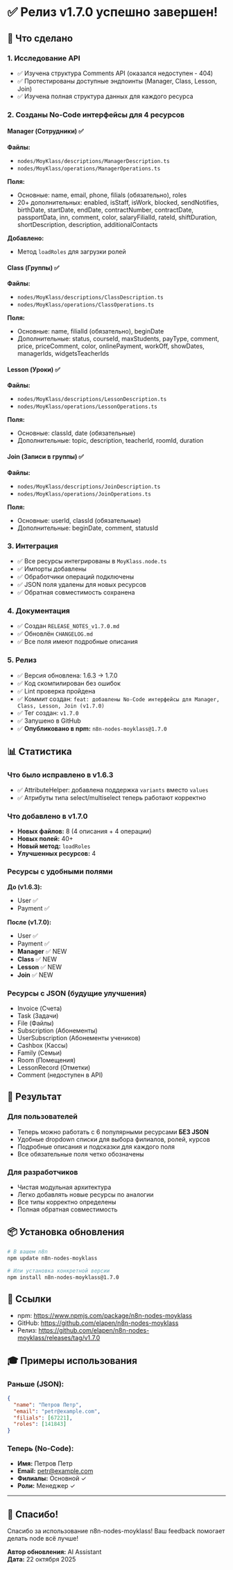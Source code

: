 # ✅ Релиз v1.7.0 успешно завершен!

## 🎉 Что сделано

### 1. Исследование API
- ✅ Изучена структура Comments API (оказался недоступен - 404)
- ✅ Протестированы доступные эндпоинты (Manager, Class, Lesson, Join)
- ✅ Изучена полная структура данных для каждого ресурса

### 2. Созданы No-Code интерфейсы для 4 ресурсов

#### Manager (Сотрудники) ✅
**Файлы:**
- `nodes/MoyKlass/descriptions/ManagerDescription.ts`
- `nodes/MoyKlass/operations/ManagerOperations.ts`

**Поля:**
- Основные: name, email, phone, filials (обязательно), roles
- 20+ дополнительных: enabled, isStaff, isWork, blocked, sendNotifies, birthDate, startDate, endDate, contractNumber, contractDate, passportData, inn, comment, color, salaryFilialId, rateId, shiftDuration, shortDescription, description, additionalContacts

**Добавлено:**
- Метод `loadRoles` для загрузки ролей

#### Class (Группы) ✅
**Файлы:**
- `nodes/MoyKlass/descriptions/ClassDescription.ts`
- `nodes/MoyKlass/operations/ClassOperations.ts`

**Поля:**
- Основные: name, filialId (обязательно), beginDate
- Дополнительные: status, courseId, maxStudents, payType, comment, price, priceComment, color, onlinePayment, workOff, showDates, managerIds, widgetsTeacherIds

#### Lesson (Уроки) ✅
**Файлы:**
- `nodes/MoyKlass/descriptions/LessonDescription.ts`
- `nodes/MoyKlass/operations/LessonOperations.ts`

**Поля:**
- Основные: classId, date (обязательные)
- Дополнительные: topic, description, teacherId, roomId, duration

#### Join (Записи в группы) ✅
**Файлы:**
- `nodes/MoyKlass/descriptions/JoinDescription.ts`
- `nodes/MoyKlass/operations/JoinOperations.ts`

**Поля:**
- Основные: userId, classId (обязательные)
- Дополнительные: beginDate, comment, statusId

### 3. Интеграция
- ✅ Все ресурсы интегрированы в `MoyKlass.node.ts`
- ✅ Импорты добавлены
- ✅ Обработчики операций подключены
- ✅ JSON поля удалены для новых ресурсов
- ✅ Обратная совместимость сохранена

### 4. Документация
- ✅ Создан `RELEASE_NOTES_v1.7.0.md`
- ✅ Обновлён `CHANGELOG.md`
- ✅ Все поля имеют подробные описания

### 5. Релиз
- ✅ Версия обновлена: 1.6.3 → 1.7.0
- ✅ Код скомпилирован без ошибок
- ✅ Lint проверка пройдена
- ✅ Коммит создан: `feat: добавлены No-Code интерфейсы для Manager, Class, Lesson, Join (v1.7.0)`
- ✅ Тег создан: `v1.7.0`
- ✅ Запушено в GitHub
- ✅ **Опубликовано в npm:** `n8n-nodes-moyklass@1.7.0`

## 📊 Статистика

### Что было исправлено в v1.6.3
- ✅ AttributeHelper: добавлена поддержка `variants` вместо `values`
- ✅ Атрибуты типа select/multiselect теперь работают корректно

### Что добавлено в v1.7.0
- **Новых файлов:** 8 (4 описания + 4 операции)
- **Новых полей:** 40+
- **Новый метод:** `loadRoles`
- **Улучшенных ресурсов:** 4

### Ресурсы с удобными полями
**До (v1.6.3):**
- User ✅
- Payment ✅

**После (v1.7.0):**
- User ✅
- Payment ✅
- **Manager** ✅ NEW
- **Class** ✅ NEW
- **Lesson** ✅ NEW
- **Join** ✅ NEW

### Ресурсы с JSON (будущие улучшения)
- Invoice (Счета)
- Task (Задачи)
- File (Файлы)
- Subscription (Абонементы)
- UserSubscription (Абонементы учеников)
- Cashbox (Кассы)
- Family (Семьи)
- Room (Помещения)
- LessonRecord (Отметки)
- Comment (недоступен в API)

## 🎯 Результат

### Для пользователей
- Теперь можно работать с 6 популярными ресурсами **БЕЗ JSON**
- Удобные dropdown списки для выбора филиалов, ролей, курсов
- Подробные описания и подсказки для каждого поля
- Все обязательные поля четко обозначены

### Для разработчиков
- Чистая модульная архитектура
- Легко добавлять новые ресурсы по аналогии
- Все типы корректно определены
- Полная обратная совместимость

## 📦 Установка обновления

```bash
# В вашем n8n
npm update n8n-nodes-moyklass

# Или установка конкретной версии
npm install n8n-nodes-moyklass@1.7.0
```

## 🔗 Ссылки
- npm: https://www.npmjs.com/package/n8n-nodes-moyklass
- GitHub: https://github.com/elapen/n8n-nodes-moyklass
- Релиз: https://github.com/elapen/n8n-nodes-moyklass/releases/tag/v1.7.0

## 🎓 Примеры использования

### Раньше (JSON):
```json
{
  "name": "Петров Петр",
  "email": "petr@example.com",
  "filials": [67221],
  "roles": [141843]
}
```

### Теперь (No-Code):
- **Имя:** Петров Петр
- **Email:** petr@example.com
- **Филиалы:** Основной ✓
- **Роли:** Менеджер ✓

---

## 🎉 Спасибо!

Спасибо за использование n8n-nodes-moyklass! Ваш feedback помогает делать node всё лучше!

**Автор обновления:** AI Assistant  
**Дата:** 22 октября 2025

